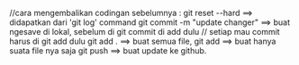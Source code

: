 //cara mengembalikan codingan sebelumnya : git reset --hard ==> didapatkan dari 'git log' 
command git commit -m "update changer" ==> buat ngesave di lokal, sebelum di git commit di add dulu // setiap mau commit harus di git add dulu 
git add . ==> buat semua file, git add ==> buat hanya suata file nya saja 
git push ==> buat update ke github.
